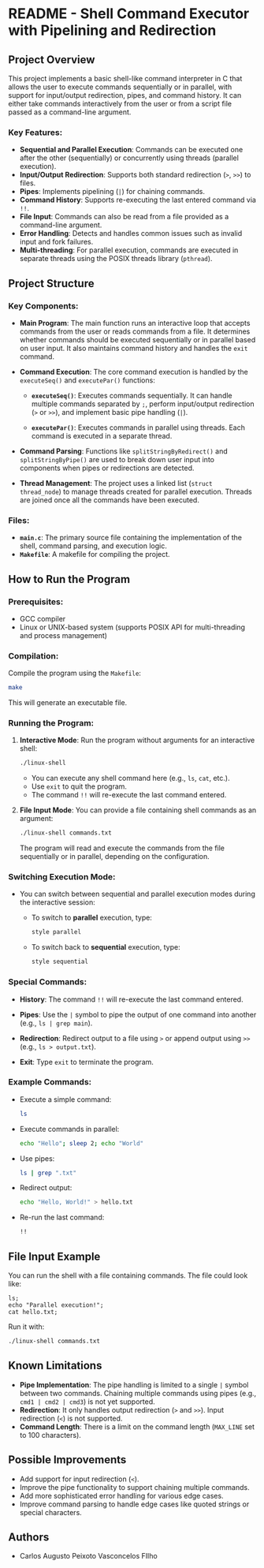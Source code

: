 
# README - Shell Command Executor with Pipelining and Redirection

## Project Overview

This project implements a basic shell-like command interpreter in C that allows the user to execute commands sequentially or in parallel, with support for input/output redirection, pipes, and command history. It can either take commands interactively from the user or from a script file passed as a command-line argument.

### Key Features:

- **Sequential and Parallel Execution**: Commands can be executed one after the other (sequentially) or concurrently using threads (parallel execution).
- **Input/Output Redirection**: Supports both standard redirection (`>`, `>>`) to files.
- **Pipes**: Implements pipelining (`|`) for chaining commands.
- **Command History**: Supports re-executing the last entered command via `!!`.
- **File Input**: Commands can also be read from a file provided as a command-line argument.
- **Error Handling**: Detects and handles common issues such as invalid input and fork failures.
- **Multi-threading**: For parallel execution, commands are executed in separate threads using the POSIX threads library (`pthread`).

## Project Structure

### Key Components:

- **Main Program**:
  The main function runs an interactive loop that accepts commands from the user or reads commands from a file. It determines whether commands should be executed sequentially or in parallel based on user input. It also maintains command history and handles the `exit` command.

- **Command Execution**:
  The core command execution is handled by the `executeSeq()` and `executePar()` functions:
  
  - **`executeSeq()`**: Executes commands sequentially. It can handle multiple commands separated by `;`, perform input/output redirection (`>` or `>>`), and implement basic pipe handling (`|`).
  
  - **`executePar()`**: Executes commands in parallel using threads. Each command is executed in a separate thread.

- **Command Parsing**:
  Functions like `splitStringByRedirect()` and `splitStringByPipe()` are used to break down user input into components when pipes or redirections are detected.

- **Thread Management**:
  The project uses a linked list (`struct thread_node`) to manage threads created for parallel execution. Threads are joined once all the commands have been executed.

### Files:
- **`main.c`**: The primary source file containing the implementation of the shell, command parsing, and execution logic.
- **`Makefile`**: A makefile for compiling the project.

## How to Run the Program

### Prerequisites:
- GCC compiler
- Linux or UNIX-based system (supports POSIX API for multi-threading and process management)

### Compilation:

Compile the program using the `Makefile`:

```bash
make
```

This will generate an executable file.

### Running the Program:

1. **Interactive Mode**:
   Run the program without arguments for an interactive shell:

   ```bash
   ./linux-shell
   ```

   - You can execute any shell command here (e.g., `ls`, `cat`, etc.).
   - Use `exit` to quit the program.
   - The command `!!` will re-execute the last command entered.

2. **File Input Mode**:
   You can provide a file containing shell commands as an argument:

   ```bash
   ./linux-shell commands.txt
   ```

   The program will read and execute the commands from the file sequentially or in parallel, depending on the configuration.

### Switching Execution Mode:

- You can switch between sequential and parallel execution modes during the interactive session:
  
  - To switch to **parallel** execution, type:
    ```bash
    style parallel
    ```
  
  - To switch back to **sequential** execution, type:
    ```bash
    style sequential
    ```

### Special Commands:

- **History**: The command `!!` will re-execute the last command entered.
  
- **Pipes**: Use the `|` symbol to pipe the output of one command into another (e.g., `ls | grep main`).

- **Redirection**: Redirect output to a file using `>` or append output using `>>` (e.g., `ls > output.txt`).

- **Exit**: Type `exit` to terminate the program.

### Example Commands:
- Execute a simple command:
  ```bash
  ls
  ```
- Execute commands in parallel:
  ```bash
  echo "Hello"; sleep 2; echo "World"
  ```
- Use pipes:
  ```bash
  ls | grep ".txt"
  ```
- Redirect output:
  ```bash
  echo "Hello, World!" > hello.txt
  ```
- Re-run the last command:
  ```bash
  !!
  ```

## File Input Example

You can run the shell with a file containing commands. The file could look like:

```
ls;
echo "Parallel execution!";
cat hello.txt;
```

Run it with:

```bash
./linux-shell commands.txt
```

## Known Limitations

- **Pipe Implementation**: The pipe handling is limited to a single `|` symbol between two commands. Chaining multiple commands using pipes (e.g., `cmd1 | cmd2 | cmd3`) is not yet supported.
- **Redirection**: It only handles output redirection (`>` and `>>`). Input redirection (`<`) is not supported.
- **Command Length**: There is a limit on the command length (`MAX_LINE` set to 100 characters).

## Possible Improvements

- Add support for input redirection (`<`).
- Improve the pipe functionality to support chaining multiple commands.
- Add more sophisticated error handling for various edge cases.
- Improve command parsing to handle edge cases like quoted strings or special characters.

## Authors

- Carlos Augusto Peixoto Vasconcelos FIlho



